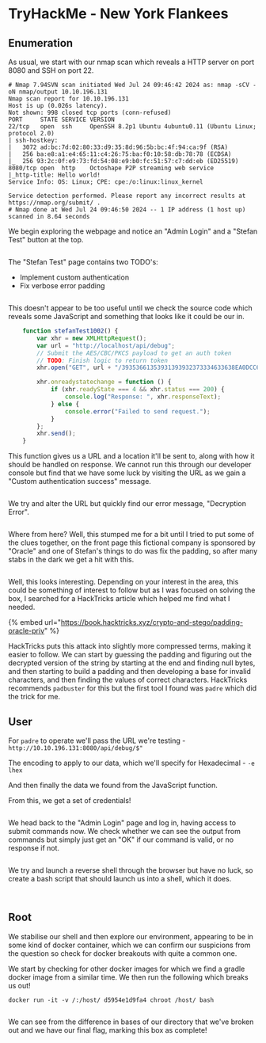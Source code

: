 # TryHackMe - New York Flankees

## Enumeration

As usual, we start with our nmap scan which reveals a HTTP server on port 8080 and SSH on port 22.

```
# Nmap 7.94SVN scan initiated Wed Jul 24 09:46:42 2024 as: nmap -sCV -oN nmap/output 10.10.196.131
Nmap scan report for 10.10.196.131
Host is up (0.026s latency).
Not shown: 998 closed tcp ports (conn-refused)
PORT     STATE SERVICE VERSION
22/tcp   open  ssh     OpenSSH 8.2p1 Ubuntu 4ubuntu0.11 (Ubuntu Linux; protocol 2.0)
| ssh-hostkey: 
|   3072 ad:bc:7d:02:80:33:d9:35:8d:96:5b:bc:4f:94:ca:9f (RSA)
|   256 ba:e8:a1:e4:65:11:c4:26:75:ba:f0:10:58:db:78:78 (ECDSA)
|_  256 93:2c:0f:e9:73:fd:54:08:e9:b0:fc:51:57:c7:dd:eb (ED25519)
8080/tcp open  http    Octoshape P2P streaming web service
|_http-title: Hello world!
Service Info: OS: Linux; CPE: cpe:/o:linux:linux_kernel

Service detection performed. Please report any incorrect results at https://nmap.org/submit/ .
# Nmap done at Wed Jul 24 09:46:50 2024 -- 1 IP address (1 host up) scanned in 8.64 seconds
```

We begin exploring the webpage and notice an "Admin Login" and a "Stefan Test" button at the top.

<figure><img src=".gitbook/assets/image (18).png" alt=""><figcaption></figcaption></figure>

The "Stefan Test" page contains two TODO's:

* Implement custom authentication
* Fix verbose error padding

<figure><img src=".gitbook/assets/image (1) (1) (1) (1).png" alt=""><figcaption></figcaption></figure>

This doesn't appear to be too useful until we check the  source code which reveals some JavaScript and something that looks like it could be our in.

```javascript
    function stefanTest1002() {
        var xhr = new XMLHttpRequest();
        var url = "http://localhost/api/debug";
        // Submit the AES/CBC/PKCS payload to get an auth token
        // TODO: Finish logic to return token
        xhr.open("GET", url + "/39353661353931393932373334633638EA0DCC6E567F96414433DDF5DC29CDD5E418961C0504891F0DED96BA57BE8FCFF2642D7637186446142B2C95BCDEDCCB6D8D29BE4427F26D6C1B48471F810EF4", true);

        xhr.onreadystatechange = function () {
            if (xhr.readyState === 4 && xhr.status === 200) {
                console.log("Response: ", xhr.responseText);
            } else {
                console.error("Failed to send request.");
            }
        };
        xhr.send();
    }
```

This function gives us a URL and a location it'll be sent to, along with how it should be handled on response. We cannot run this through our developer console but find that we have some luck by visiting the URL as we gain a "Custom authentication success" message.

<figure><img src=".gitbook/assets/image (2) (1) (1) (1).png" alt=""><figcaption></figcaption></figure>

We try and alter the URL but quickly find our error message, "Decryption Error".

<figure><img src=".gitbook/assets/image (3) (1) (1).png" alt=""><figcaption></figcaption></figure>

Where from here? Well, this stumped me for a bit until I tried to put some of the clues together, on the front page this fictional company is sponsored by "Oracle" and one of Stefan's things to do was fix the padding, so after many stabs in the dark we get a hit with this.

<figure><img src=".gitbook/assets/image (4) (1) (1).png" alt=""><figcaption></figcaption></figure>

Well, this looks interesting. Depending on your interest in the area, this could be something of interest to follow but as I was focused on solving the box, I searched for a HackTricks article which helped me find what I needed.

{% embed url="https://book.hacktricks.xyz/crypto-and-stego/padding-oracle-priv" %}

HackTricks puts this attack into slightly more compressed terms, making it easier to follow. We can start by guessing the padding and figuring out the decrypted version of the string by starting at the end and finding null bytes, and then starting to build a padding and then developing a base for invalid characters, and then finding the values of correct characters. HackTricks recommends `padbuster` for this but the first tool I found was `padre` which did the trick for me.



## User

For `padre` to operate we'll pass the URL we're testing - `http://10.10.196.131:8080/api/debug/$"`

The encoding to apply to our data, which we'll specify for Hexadecimal - `-e lhex`

And then finally the data we found from the JavaScript function.

From this, we get a set of credentials!

<figure><img src=".gitbook/assets/image (5) (1) (1).png" alt=""><figcaption></figcaption></figure>

We head back to the "Admin Login" page and log in, having access to submit commands now. We check whether we can see the output from commands but simply just get an "OK" if our command is valid, or no response if not.&#x20;

<figure><img src=".gitbook/assets/image (6) (1) (1).png" alt=""><figcaption></figcaption></figure>

We try and launch a reverse shell through the browser but have no luck, so create a bash script that should launch us into a shell, which it does.

<figure><img src=".gitbook/assets/image (7) (1) (1).png" alt=""><figcaption></figcaption></figure>

<figure><img src=".gitbook/assets/image (8) (1) (1).png" alt=""><figcaption></figcaption></figure>



## Root

We stabilise our shell and then explore our environment, appearing to be in some kind of docker container, which we can confirm our suspicions from the question so check for docker breakouts with quite a common one.



We start by checking for other docker images for which we find a gradle docker image from a similar time. We then run the following which breaks us out!

```
docker run -it -v /:/host/ d5954e1d9fa4 chroot /host/ bash
```

<figure><img src=".gitbook/assets/image (9) (1) (1).png" alt=""><figcaption></figcaption></figure>

We can see from the difference in bases of our directory that we've broken out and we have our final flag, marking this box as complete!

